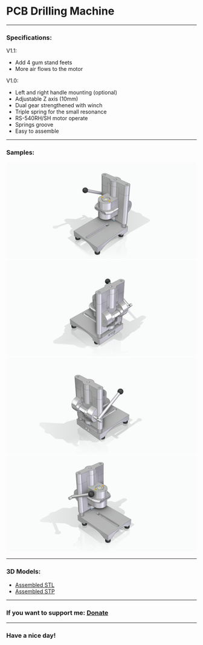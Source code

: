 # PCB Drilling Machine

---

### Specifications:

V1.1:

- Add 4 gum stand feets
- More air flows to the motor

V1.0:

- Left and right handle mounting (optional)
- Adjustable Z axis (10mm)
- Dual gear strengthened with winch
- Triple spring for the small resonance
- RS-540RH/SH motor operate
- Springs groove
- Easy to assemble

---

### Samples:

![](/szerelt_1.jpg)
![](/szerelt_2.jpg)
![](/szerelt_3.jpg)
![](/szerelt_4.jpg)

---

### 3D Models:

- [Assembled STL](/szerelt.stl "Assembled")
- [Assembled STP](/drilling_machine.stp "Assembled")

---

### If you want to support me: [Donate](https://www.paypal.me/Kunee82 "Donate")

---

### Have a nice day!
